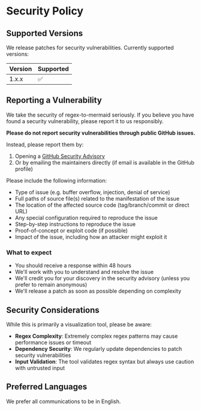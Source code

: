 # Security Policy

## Supported Versions

We release patches for security vulnerabilities. Currently supported versions:

| Version | Supported          |
| ------- | ------------------ |
| 1.x.x   | :white_check_mark: |

## Reporting a Vulnerability

We take the security of regex-to-mermaid seriously. If you believe you have found a security vulnerability, please report it to us responsibly.

**Please do not report security vulnerabilities through public GitHub issues.**

Instead, please report them by:

1. Opening a [GitHub Security Advisory](https://github.com/tayles/regex-to-mermaid/security/advisories/new)
2. Or by emailing the maintainers directly (if email is available in the GitHub profile)

Please include the following information:

- Type of issue (e.g. buffer overflow, injection, denial of service)
- Full paths of source file(s) related to the manifestation of the issue
- The location of the affected source code (tag/branch/commit or direct URL)
- Any special configuration required to reproduce the issue
- Step-by-step instructions to reproduce the issue
- Proof-of-concept or exploit code (if possible)
- Impact of the issue, including how an attacker might exploit it

### What to expect

- You should receive a response within 48 hours
- We'll work with you to understand and resolve the issue
- We'll credit you for your discovery in the security advisory (unless you prefer to remain anonymous)
- We'll release a patch as soon as possible depending on complexity

## Security Considerations

While this is primarily a visualization tool, please be aware:

- **Regex Complexity**: Extremely complex regex patterns may cause performance issues or timeout
- **Dependency Security**: We regularly update dependencies to patch security vulnerabilities
- **Input Validation**: The tool validates regex syntax but always use caution with untrusted input

## Preferred Languages

We prefer all communications to be in English.
